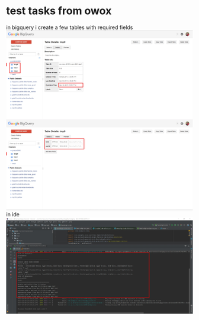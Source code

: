 # test tasks from owox
in bigquery i create a few tables with required fields  
![Screenshot_1](/Screenshot_1.jpg "Screenshot_1")
![Screenshot_1](/Screenshot_3.jpg "Screenshot_3")
in ide
![Screenshot_2](/Screenshot_2.jpg "Screenshot_2")